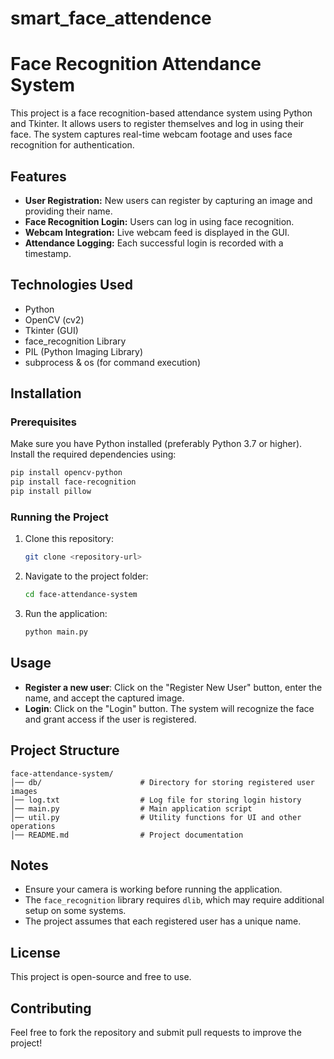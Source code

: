 # smart_face_attendence
# Face Recognition Attendance System

This project is a face recognition-based attendance system using Python and Tkinter. It allows users to register themselves and log in using their face. The system captures real-time webcam footage and uses face recognition for authentication.

## Features
- **User Registration:** New users can register by capturing an image and providing their name.
- **Face Recognition Login:** Users can log in using face recognition.
- **Webcam Integration:** Live webcam feed is displayed in the GUI.
- **Attendance Logging:** Each successful login is recorded with a timestamp.

## Technologies Used
- Python
- OpenCV (cv2)
- Tkinter (GUI)
- face_recognition Library
- PIL (Python Imaging Library)
- subprocess & os (for command execution)

## Installation

### Prerequisites
Make sure you have Python installed (preferably Python 3.7 or higher). Install the required dependencies using:

```sh
pip install opencv-python
pip install face-recognition
pip install pillow
```

### Running the Project
1. Clone this repository:
   ```sh
   git clone <repository-url>
   ```
2. Navigate to the project folder:
   ```sh
   cd face-attendance-system
   ```
3. Run the application:
   ```sh
   python main.py
   ```

## Usage
- **Register a new user**: Click on the "Register New User" button, enter the name, and accept the captured image.
- **Login**: Click on the "Login" button. The system will recognize the face and grant access if the user is registered.

## Project Structure
```
face-attendance-system/
│── db/                      # Directory for storing registered user images
│── log.txt                  # Log file for storing login history
│── main.py                  # Main application script
│── util.py                  # Utility functions for UI and other operations
│── README.md                # Project documentation
```

## Notes
- Ensure your camera is working before running the application.
- The `face_recognition` library requires `dlib`, which may require additional setup on some systems.
- The project assumes that each registered user has a unique name.

## License
This project is open-source and free to use.

## Contributing
Feel free to fork the repository and submit pull requests to improve the project!

